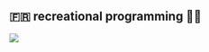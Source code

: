 
<h2 align="left"> 🇫🇷 recreational programming 👨‍💻</h2>

 <img src="https://www.codewars.com/users/julorapido/badges/large" />

